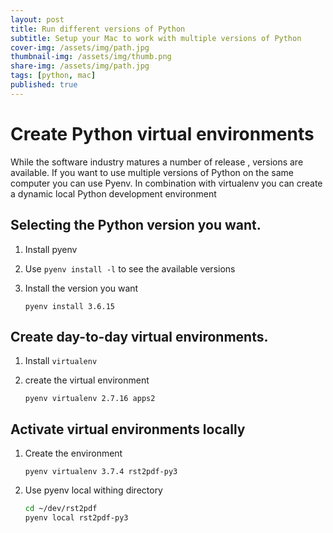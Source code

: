 ```yaml
---
layout: post
title: Run different versions of Python
subtitle: Setup your Mac to work with multiple versions of Python 
cover-img: /assets/img/path.jpg
thumbnail-img: /assets/img/thumb.png
share-img: /assets/img/path.jpg
tags: [python, mac]
published: true
---
```

# Create Python virtual environments 

While the software industry matures a number of release , versions are available.
If you want to use multiple versions of Python on the same computer you can use Pyenv. In combination with virtualenv you can create a dynamic local Python development environment
## Selecting the Python version you want.
1. Install pyenv
2. Use `pyenv install -l` to see the available versions
3. Install the version you want
   
    `pyenv install 3.6.15`

## Create day-to-day virtual environments.

1. Install `virtualenv`
2. create the virtual environment
   
    `pyenv virtualenv 2.7.16 apps2`


## Activate virtual environments locally

1. Create the environment

    `pyenv virtualenv 3.7.4 rst2pdf-py3`
1. Use pyenv local withing directory
    ```bash
    cd ~/dev/rst2pdf
    pyenv local rst2pdf-py3
    ```